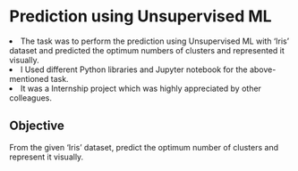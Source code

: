 # Prediction using Unsupervised ML
<li>The task was to perform the prediction using Unsupervised ML with ‘Iris’ dataset and predicted the optimum numbers of clusters and 
represented it visually.</li>
<li>I Used different Python libraries and Jupyter notebook for the above-mentioned task.</li>
<li>It was a Internship project which was highly appreciated by other colleagues.</li>


## Objective
From the given ‘Iris’ dataset, predict the optimum number of clusters
and represent it visually.
